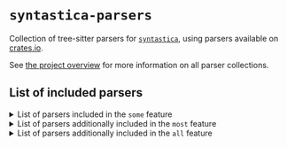 # `syntastica-parsers`

Collection of tree-sitter parsers for
[`syntastica`](https://crates.io/crates/syntastica), using parsers available on
[crates.io](https://crates.io).

See
[the project overview](https://rubixdev.github.io/syntastica/syntastica/#parser-collections)
for more information on all parser collections.

<!-- Everything under here is autogenerated by running `cargo xtask codegen` -->
<!-- DO NOT EDIT! -->

## List of included parsers

<!-- dprint-ignore-start -->

<details>
<summary>List of parsers included in the <span class="stab portability"><code>some</code></span> feature</summary>

- [bash](https://github.com/tree-sitter/tree-sitter-bash) (not supported by this collection)
- [c](https://docs.rs/tree-sitter-c/0.20.4/)
- [cpp](https://docs.rs/tree-sitter-cpp/0.20.2/)
- [css](https://docs.rs/tree-sitter-css/0.19.0/)
- [go](https://docs.rs/tree-sitter-go/0.20.0/)
- [html](https://docs.rs/tree-sitter-html/0.19.0/) (not supported by this collection)
- [java](https://docs.rs/tree-sitter-java/0.20.0/)
- [javascript](https://docs.rs/tree-sitter-javascript/0.20.0/)
- [json](https://docs.rs/tree-sitter-json/0.19.0/)
- [lua](https://docs.rs/tree-sitter-lua/0.0.18/)
- [python](https://docs.rs/tree-sitter-python/0.20.3/)
- [rust](https://docs.rs/tree-sitter-rust/0.20.3/)
- [toml](https://docs.rs/tree-sitter-toml/0.20.0/)
- [tsx](https://docs.rs/tree-sitter-typescript/0.20.2/) (not supported by this collection)
- [typescript](https://docs.rs/tree-sitter-typescript/0.20.2/) (not supported by this collection)
- [yaml](https://github.com/wingyplus/tree-sitter-yaml) (not supported by this collection)

</details>

<details>
<summary>List of parsers additionally included in the <span class="stab portability"><code>most</code></span> feature</summary>

- [asm](https://docs.rs/tree-sitter-asm/0.1.0/)
- [c_sharp](https://docs.rs/tree-sitter-c-sharp/0.20.0/)
- [comment](https://docs.rs/tree-sitter-comment/0.1.0/)
- [dart](https://docs.rs/tree-sitter-dart/0.0.3/) (not supported by this collection)
- [diff](https://github.com/the-mikedavis/tree-sitter-diff) (not supported by this collection)
- [haskell](https://github.com/tree-sitter/tree-sitter-haskell) (not supported by this collection)
- [jsdoc](https://github.com/tree-sitter/tree-sitter-jsdoc) (not supported by this collection)
- [json5](https://github.com/Joakker/tree-sitter-json5) (not supported by this collection)
- [jsonc](https://gitlab.com/WhyNotHugo/tree-sitter-jsonc) (not supported by this collection)
- [latex](https://github.com/latex-lsp/tree-sitter-latex) (not supported by this collection)
- [markdown](https://docs.rs/tree-sitter-md/0.1.5/)
- [markdown_inline](https://docs.rs/tree-sitter-md/0.1.5/)
- [php](https://github.com/tree-sitter/tree-sitter-php) (not supported by this collection)
- [regex](https://docs.rs/tree-sitter-regex/0.20.0/)
- [ruby](https://docs.rs/tree-sitter-ruby/0.20.0/)
- [scala](https://docs.rs/tree-sitter-scala/0.20.1/)
- [scss](https://github.com/serenadeai/tree-sitter-scss) (not supported by this collection)

</details>

<details>
<summary>List of parsers additionally included in the <span class="stab portability"><code>all</code></span> feature</summary>

- [ebnf](https://docs.rs/tree-sitter-ebnf/0.1.0/)
- [ejs](https://docs.rs/tree-sitter-embedded-template/0.20.0/)
- [erb](https://docs.rs/tree-sitter-embedded-template/0.20.0/)
- [hexdump](https://docs.rs/tree-sitter-hexdump/0.1.0/)
- [julia](https://github.com/tree-sitter/tree-sitter-julia) (not supported by this collection)
- [llvm](https://github.com/benwilliamgraham/tree-sitter-llvm) (not supported by this collection)
- [ocaml](https://docs.rs/tree-sitter-ocaml/0.20.4/)
- [ocaml_interface](https://docs.rs/tree-sitter-ocaml/0.20.4/)
- [ql](https://github.com/tree-sitter/tree-sitter-ql) (not supported by this collection)
- [rush](https://docs.rs/tree-sitter-rush/0.1.0/)
- [ursa](https://docs.rs/tree-sitter-ursa/0.0.3/)
- [verilog](https://github.com/tree-sitter/tree-sitter-verilog) (not supported by this collection)
- [wat](https://github.com/wasm-lsp/tree-sitter-wasm) (not supported by this collection)

</details>

<!-- dprint-ignore-end -->
